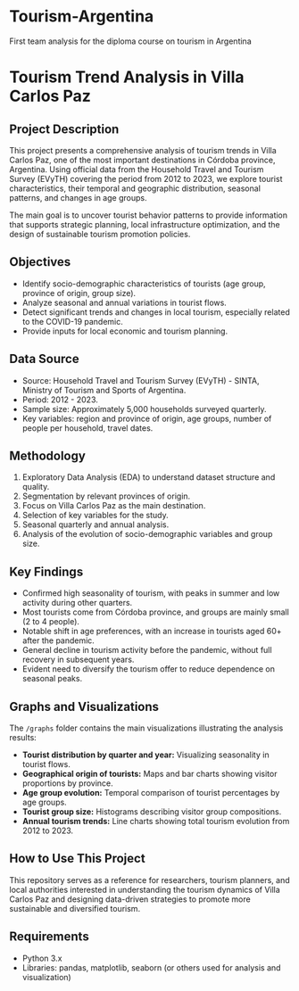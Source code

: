 # Tourism-Argentina
First team analysis for the diploma course on tourism in Argentina
# Tourism Trend Analysis in Villa Carlos Paz

## Project Description
This project presents a comprehensive analysis of tourism trends in Villa Carlos Paz, one of the most important destinations in Córdoba province, Argentina. Using official data from the Household Travel and Tourism Survey (EVyTH) covering the period from 2012 to 2023, we explore tourist characteristics, their temporal and geographic distribution, seasonal patterns, and changes in age groups.

The main goal is to uncover tourist behavior patterns to provide information that supports strategic planning, local infrastructure optimization, and the design of sustainable tourism promotion policies.


## Objectives
- Identify socio-demographic characteristics of tourists (age group, province of origin, group size).
- Analyze seasonal and annual variations in tourist flows.
- Detect significant trends and changes in local tourism, especially related to the COVID-19 pandemic.
- Provide inputs for local economic and tourism planning.

## Data Source
- Source: Household Travel and Tourism Survey (EVyTH) - SINTA, Ministry of Tourism and Sports of Argentina.
- Period: 2012 - 2023.
- Sample size: Approximately 5,000 households surveyed quarterly.
- Key variables: region and province of origin, age groups, number of people per household, travel dates.

## Methodology
1. Exploratory Data Analysis (EDA) to understand dataset structure and quality.
2. Segmentation by relevant provinces of origin.
3. Focus on Villa Carlos Paz as the main destination.
4. Selection of key variables for the study.
5. Seasonal quarterly and annual analysis.
6. Analysis of the evolution of socio-demographic variables and group size.

## Key Findings
- Confirmed high seasonality of tourism, with peaks in summer and low activity during other quarters.
- Most tourists come from Córdoba province, and groups are mainly small (2 to 4 people).
- Notable shift in age preferences, with an increase in tourists aged 60+ after the pandemic.
- General decline in tourism activity before the pandemic, without full recovery in subsequent years.
- Evident need to diversify the tourism offer to reduce dependence on seasonal peaks.

## Graphs and Visualizations

The `/graphs` folder contains the main visualizations illustrating the analysis results:

- **Tourist distribution by quarter and year:** Visualizing seasonality in tourist flows.  
- **Geographical origin of tourists:** Maps and bar charts showing visitor proportions by province.  
- **Age group evolution:** Temporal comparison of tourist percentages by age groups.  
- **Tourist group size:** Histograms describing visitor group compositions.  
- **Annual tourism trends:** Line charts showing total tourism evolution from 2012 to 2023.



## How to Use This Project
This repository serves as a reference for researchers, tourism planners, and local authorities interested in understanding the tourism dynamics of Villa Carlos Paz and designing data-driven strategies to promote more sustainable and diversified tourism.

## Requirements
- Python 3.x
- Libraries: pandas, matplotlib, seaborn (or others used for analysis and visualization)
